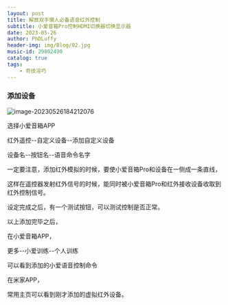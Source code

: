```yaml
---
layout: post
title: 解放双手懒人必备语音红外控制
subtitle: 小爱音箱Pro控制HDMI切换器切换显示器
date: 2023-05-26
author: PhDLuffy
header-img: img/Blog/02.jpg
music-id: 29802490
catalog: true
tags:
    - 奇技淫巧
---
```


### 添加设备

![image-20230526184212076](https://fastly.jsdelivr.net/gh/PhDLuffy/PicGo@master/img/202305261842331.png)

选择小爱音箱APP

红外遥控--自定义设备--添加自定义设备

设备名--按钮名--语音命令名字

一定要注意，添加红外模拟的时候，要使小爱音箱Pro和设备在一侧成一条直线，

这样在遥控器发射红外信号的时候，能同时被小爱音箱Pro和红外接收设备收取到红外控制信号。

设定完成之后，有一个测试按钮，可以测试控制是否正常。



以上添加完毕之后，



在小爱音箱APP，

更多--小爱训练--个人训练

可以看到添加的小爱语音控制命令



在米家APP，

常用主页可以看到刚才添加的虚拟红外设备。

